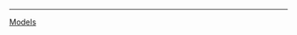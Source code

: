 <p align="center">
<img src="https://img.shields.io/badge/django%20notes-blue?style=for-the-badge" alt="">
<img src="https://img.shields.io/badge/v-3.0-blue?style=for-the-badge" alt="">
</p>

---

[Models](models/models.md "Модели")